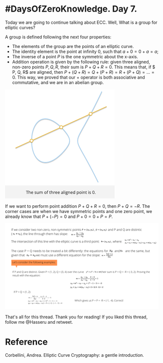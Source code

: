 # #DaysOfZeroKnowledge. Day 7.

Today we are going to continue talking about ECC. Well, What is a group for elliptic curves?

A group is defined following the next four properties:

- The elements of the group are the points of an elliptic curve.
- The identity element is the point at infinity 0, such that $a + 0 = 0 + a = a$;
- The inverse of a point $P$ is the one symmetric about the x-axis.
- Addition operation is given by the following rule: given three aligned, non-zero points $P, Q, R$, their sum is $P + Q + R = 0$. This means that, if 
$ P, Q, R$ are aligned, then $P+(Q+R)=Q+(P+R)=R+(P+Q) = ... =0$. This way, we proved that our $+$ operator is both associative and commutative, and we are in an abelian group.

![Sum of three aligned points](https://raw.githubusercontent.com/hasselalcala/DaysOfZeroKnowledge/main/images/ECC_2.png)

If we want to perform point addition $P + Q + R = 0$, then $P + Q = -R$. The corner cases are when we have symmetric points and one zero point, we already know that $P + (-P) = 0$ and $P + 0 = 0 + P = P$. 

![Example of sum](https://raw.githubusercontent.com/hasselalcala/DaysOfZeroKnowledge/main/images/ECC_Example.png)
 
That's all for this thread. Thank you for reading! 
If you liked this thread, follow me @Hasseru and retweet.


# Reference
Corbellini, Andrea. Elliptic Curve Cryptography: a gentle introduction.

